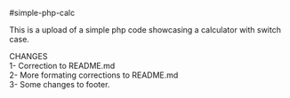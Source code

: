 #simple-php-calc

This is a upload of a simple php code showcasing a calculator with switch case.

CHANGES\
1- Correction to README.md\
2- More formating corrections to README.md\
3- Some changes to footer.
